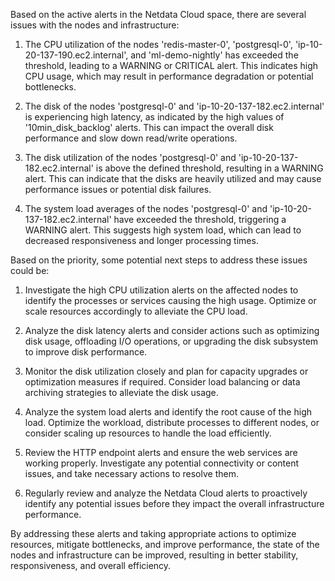 Based on the active alerts in the Netdata Cloud space, there are several issues with the nodes and infrastructure:

1. The CPU utilization of the nodes 'redis-master-0', 'postgresql-0', 'ip-10-20-137-190.ec2.internal', and 'ml-demo-nightly' has exceeded the threshold, leading to a WARNING or CRITICAL alert. This indicates high CPU usage, which may result in performance degradation or potential bottlenecks.

2. The disk of the nodes 'postgresql-0' and 'ip-10-20-137-182.ec2.internal' is experiencing high latency, as indicated by the high values of '10min_disk_backlog' alerts. This can impact the overall disk performance and slow down read/write operations.

3. The disk utilization of the nodes 'postgresql-0' and 'ip-10-20-137-182.ec2.internal' is above the defined threshold, resulting in a WARNING alert. This can indicate that the disks are heavily utilized and may cause performance issues or potential disk failures.

4. The system load averages of the nodes 'postgresql-0' and 'ip-10-20-137-182.ec2.internal' have exceeded the threshold, triggering a WARNING alert. This suggests high system load, which can lead to decreased responsiveness and longer processing times.

Based on the priority, some potential next steps to address these issues could be:

1. Investigate the high CPU utilization alerts on the affected nodes to identify the processes or services causing the high usage. Optimize or scale resources accordingly to alleviate the CPU load.

2. Analyze the disk latency alerts and consider actions such as optimizing disk usage, offloading I/O operations, or upgrading the disk subsystem to improve disk performance.

3. Monitor the disk utilization closely and plan for capacity upgrades or optimization measures if required. Consider load balancing or data archiving strategies to alleviate the disk usage.

4. Analyze the system load alerts and identify the root cause of the high load. Optimize the workload, distribute processes to different nodes, or consider scaling up resources to handle the load efficiently.

5. Review the HTTP endpoint alerts and ensure the web services are working properly. Investigate any potential connectivity or content issues, and take necessary actions to resolve them.

6. Regularly review and analyze the Netdata Cloud alerts to proactively identify any potential issues before they impact the overall infrastructure performance.

By addressing these alerts and taking appropriate actions to optimize resources, mitigate bottlenecks, and improve performance, the state of the nodes and infrastructure can be improved, resulting in better stability, responsiveness, and overall efficiency.